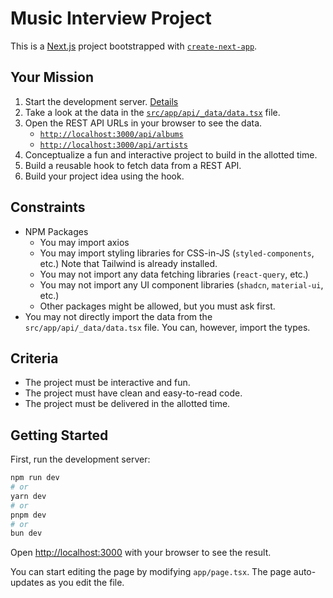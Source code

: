 # Music Interview Project

This is a [Next.js](https://nextjs.org/) project bootstrapped with [`create-next-app`](https://github.com/vercel/next.js/tree/canary/packages/create-next-app).

## Your Mission

1. Start the development server. [Details](#getting-started)
1. Take a look at the data in the [`src/app/api/_data/data.tsx`](src/app/api/_data/data.tsx) file.
1. Open the REST API URLs in your browser to see the data.
    - [`http://localhost:3000/api/albums`](http://localhost:3000/api/albums)
    - [`http://localhost:3000/api/artists`](http://localhost:3000/api/artists)
1. Conceptualize a fun and interactive project to build in the allotted time.
1. Build a reusable hook to fetch data from a REST API.
1. Build your project idea using the hook.

## Constraints

- NPM Packages
  - You may import axios
  - You may import styling libraries for CSS-in-JS (`styled-components`, etc.) Note that Tailwind is already installed.
  - You may not import any data fetching libraries (`react-query`, etc.)
  - You may not import any UI component libraries (`shadcn`, `material-ui`, etc.)
  - Other packages might be allowed, but you must ask first.
- You may not directly import the data from the `src/app/api/_data/data.tsx` file. You can, however, import the types.

## Criteria

- The project must be interactive and fun.
- The project must have clean and easy-to-read code.
- The project must be delivered in the allotted time.

## Getting Started

First, run the development server:

```bash
npm run dev
# or
yarn dev
# or
pnpm dev
# or
bun dev
```

Open [http://localhost:3000](http://localhost:3000) with your browser to see the result.

You can start editing the page by modifying `app/page.tsx`. The page auto-updates as you edit the file.
